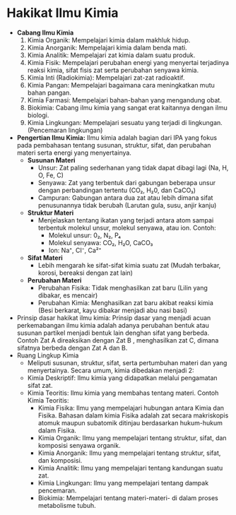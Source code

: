 # Hakikat Ilmu Kimia

- **Cabang Ilmu Kimia**
  1. Kimia Organik: Mempelajari kimia dalam makhluk hidup.
  2. Kimia Anorganik: Mempelajari kimia dalam benda mati.
  3. Kimia Analitik: Mempelajari zat kimia dalam suatu produk.
  4. Kimia Fisik: Mempelajari perubahan energi yang menyertai terjadinya reaksi kimia, sifat fisis zat serta perubahan senyawa kimia.
  5. Kimia Inti (Radiokimia): Mempelajari zat-zat radioaktif.
  6. Kimia Pangan: Mempelajari bagaimana cara meningkatkan mutu bahan pangan.
  7. Kimia Farmasi: Mempelajari bahan-bahan yang mengandung obat.
  8. Biokimia: Cabang ilmu kimia yang sangat erat kaitannya dengan ilmu biologi.
  9. Kimia Lingkungan: Mempelajari sesuatu yang terjadi di lingkungan. (Pencemaran lingkungan)
- **Pengertian Ilmu Kimia:** Ilmu kimia adalah bagian dari IPA yang fokus pada pembahasan tentang susunan, struktur, sifat, dan perubahan materi serta energi yang menyertainya.
  - **Susunan Materi**
    - Unsur: Zat paling sederhanan yang tidak dapat dibagi lagi (Na, H, O, Fe, C)
    - Senyawa: Zat yang terbentuk dari gabungan beberapa unsur dengan perbandingan tertentu (CO₂, H₂0, dan CaCO₃)
    - Campuran: Gabungan antara dua zat atau lebih dimana sifat penusunannya tidak berubah (Larutan gula, susu, anjir kanju)
  - **Struktur Materi**
    - Menjelaskan tentang ikatan yang terjadi antara atom sampai terbentuk molekul unsur, molekul senyawa, atau ion. Contoh: 
      - Molekul unsur: 0₂, N₂, P₄
      - Molekul senyawa: CO₂, H₂O, CaCO₃
      - Ion: Na⁺, CI⁻, Ca²⁺
  - **Sifat Materi**  
    - Lebih mengarah ke sifat-sifat kimia suatu zat (Mudah terbakar, korosi, bereaksi dengan zat lain)
  - **Perubahan Materi**
    - Perubahan Fisika: Tidak menghasilkan zat baru (Lilin yang dibakar, es mencair)
    - Perubahan Kimia: Menghasilkan zat baru akibat reaksi kimia (Besi berkarat, kayu dibakar menjadi abu nasi basi)
- Prinsip dasar hakikat ilmu kimia: Prinsip dasar yang menjadi acuan perkemabangan ilmu kimia adalah adanya perubahan bentuk atau susunan partikel menjadi bentuk lain denghan sifat yang berbeda. Contoh Zat A direaksikan dengan Zat B , menghasilkan zat C, dimana sifatnya berbeda dengan Zat A dan B.
- Ruang Lingkup Kimia
  - Meliputi susunan, struktur, sifat, serta pertumbuhan materi dan yang menyertainya. Secara umum, kimia dibedakan menjadi 2: 
  - Kimia Deskriptif: Ilmu kimia yang didapatkan melalui pengamatan sifat zat.
  - Kimia Teoritis: Ilmu kimia yang membahas tentang materi. Contoh Kimia Teoritis:
    - Kimia Fisika: Ilmu yang mempelajari hubungan antara Kimia dan Fisika. Bahasan dalam kimia Fisika adalah zat secara makriskopis atomuk maupun subatomik ditinjau berdasarkan hukum-hukum dalam Fisika.
    - Kimia Organik: Ilmu yang mempelajari tentang struktur, sifat, dan komposisi senyawa organik.
    - Kimia Anorganik: Ilmu yang mempelajari tentang struktur, sifat, dan komposisi.
    - Kimia Analitik: Ilmu yang mempelajari tentang kandungan suatu zat.
    - Kimia Lingkungan: Ilmu yang mempelajari tentang dampak pencemaran.
    - Biokimia: Mempelajari tentang materi-materi- di dalam proses metabolisme tubuh.
